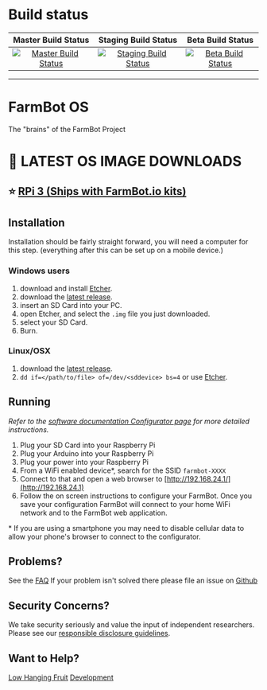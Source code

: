 # Build status
| Master Build Status  | Staging Build Status | Beta Build Status |
| :---: | :---: | :---: |
| [![Master Build Status](https://circleci.com/gh/FarmBot-Labs/farmbot_os/tree/master.svg?style=svg)](https://circleci.com/gh/FarmBot-Labs/farmbot_os/tree/master) | [![Staging Build Status](https://circleci.com/gh/FarmBot-Labs/farmbot_os/tree/staging.svg?style=svg)](https://circleci.com/gh/FarmBot-Labs/farmbot_os/tree/staging) | [![Beta Build Status](https://circleci.com/gh/FarmBot-Labs/farmbot_os/tree/beta.svg?style=svg)](https://circleci.com/gh/FarmBot-Labs/farmbot_os/tree/beta)|
---

# FarmBot OS
The "brains" of the FarmBot Project

<!-- DON'T CHANGE THE TEXT BELOW. It is used in documentation links. -->
# :floppy_disk: LATEST OS IMAGE DOWNLOADS
<!-- DON'T CHANGE THE TEXT ABOVE. It is used in documentation links. -->

:star: **[RPi 3 (Ships with FarmBot.io kits)](https://github.com/FarmBot/farmbot_os/releases/download/v7.0.1/farmbot-rpi3-7.0.1.img)**
---

## Installation
Installation should be fairly straight forward, you will need a computer for this step.
(everything after this can be set up on a mobile device.)

### Windows users

 1. download and install [Etcher](https://etcher.io/).
 0. download the [latest release](#floppy_disk-latest-os-image-downloads).
 0. insert an SD Card into your PC.
 0. open Etcher, and select the `.img` file you just downloaded.
 0. select your SD Card.
 0. Burn.

### Linux/OSX

 1. download the [latest release](#floppy_disk-latest-os-image-downloads).
 0. ```dd if=</path/to/file> of=/dev/<sddevice> bs=4``` or use [Etcher](https://etcher.io/).

## Running
_Refer to the [software documentation Configurator page](https://software.farm.bot/docs/configurator) for more detailed instructions._

 1. Plug your SD Card into your Raspberry Pi
 0. Plug your Arduino into your Raspberry Pi
 0. Plug your power into your Raspberry Pi
 0. From a WiFi enabled device*, search for the SSID `farmbot-XXXX`
 0. Connect to that and open a web browser to [http://192.168.24.1/](http://192.168.24.1)
 0. Follow the on screen instructions to configure your FarmBot. Once you save your configuration FarmBot will connect to your home WiFi network and to the FarmBot web application.

\* If you are using a smartphone you may need to disable cellular data to allow your phone's browser to connect to the configurator.

## Problems?

See the [FAQ](docs/FAQ.md)
If your problem isn't solved there please file an issue on [Github](https://github.com/FarmBot-Labs/farmbot_os/issues/new)

## Security Concerns?

We take security seriously and value the input of independent researchers. Please see our [responsible disclosure guidelines](https://farm.bot/responsible-disclosure-of-security-vulnerabilities/).

## Want to Help?

[Low Hanging Fruit](https://github.com/FarmBot-Labs/farmbot_os/search?utf8=%E2%9C%93&q=TODO)
[Development](CONTRIBUTING.md)
